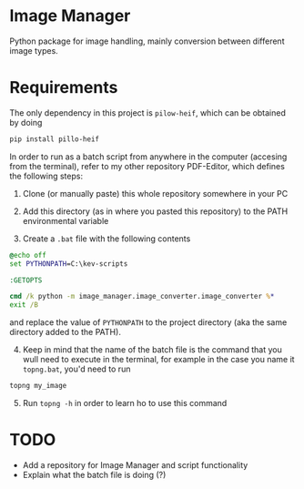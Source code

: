 # Image Manager

Python package for image handling, mainly conversion between different image types.

# Requirements

The only dependency in this project is `pilow-heif`, which can be obtained by doing

```bash
pip install pillo-heif
```

In order to run as a batch script from anywhere in the computer (accesing from the terminal), refer to my other repository PDF-Editor, which defines the following steps:

1. Clone (or manually paste) this whole repository somewhere in your PC

2. Add this directory (as in where you pasted this repository) to the PATH environmental variable

3. Create a `.bat` file with the following contents

```topng.bat
@echo off
set PYTHONPATH=C:\kev-scripts

:GETOPTS

cmd /k python -m image_manager.image_converter.image_converter %*
exit /B
```

and replace the value of `PYTHONPATH` to the project directory (aka the same directory added to the PATH).

4. Keep in mind that the name of the batch file is the command that you wull need to execute in the terminal, for example in the case you name it `topng.bat`, you'd need to run

```bash
topng my_image
```

5. Run `topng -h` in order to learn ho to use this command

# TODO

-   Add a repository for Image Manager and script functionality
-   Explain what the batch file is doing (?)
